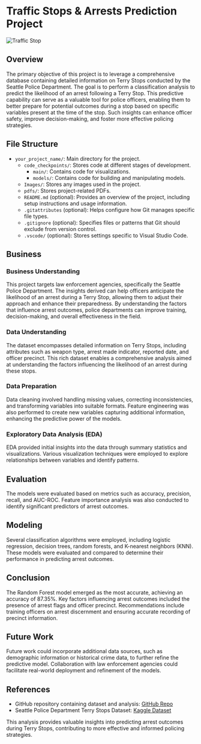 # Traffic Stops & Arrests Prediction Project

![Traffic Stop](Images/traffic_stop.jpg)

## Overview

The primary objective of this project is to leverage a comprehensive database containing detailed information on Terry Stops conducted by the Seattle Police Department. The goal is to perform a classification analysis to predict the likelihood of an arrest following a Terry Stop. This predictive capability can serve as a valuable tool for police officers, enabling them to better prepare for potential outcomes during a stop based on specific variables present at the time of the stop. Such insights can enhance officer safety, improve decision-making, and foster more effective policing strategies.

## File Structure

* `your_project_name/`: Main directory for the project.
    * `code_checkpoints/`: Stores code at different stages of development.
        * `main/`: Contains code for visualizations.
        * `models/`: Contains code for building and manipulating models.
    * `Images/`: Stores any images used in the project.
    * `pdfs/`: Stores project-related PDFs.
    * `README.md` (optional): Provides an overview of the project, including setup instructions and usage information.
    * `.gitattributes` (optional): Helps configure how Git manages specific file types.
    * `.gitignore` (optional): Specifies files or patterns that Git should exclude from version control.
    * `.vscode/` (optional): Stores settings specific to Visual Studio Code.

## Business

### Business Understanding

This project targets law enforcement agencies, specifically the Seattle Police Department. The insights derived can help officers anticipate the likelihood of an arrest during a Terry Stop, allowing them to adjust their approach and enhance their preparedness. By understanding the factors that influence arrest outcomes, police departments can improve training, decision-making, and overall effectiveness in the field.

### Data Understanding

The dataset encompasses detailed information on Terry Stops, including attributes such as weapon type, arrest made indicator, reported date, and officer precinct. This rich dataset enables a comprehensive analysis aimed at understanding the factors influencing the likelihood of an arrest during these stops.

### Data Preparation

Data cleaning involved handling missing values, correcting inconsistencies, and transforming variables into suitable formats. Feature engineering was also performed to create new variables capturing additional information, enhancing the predictive power of the models.

### Exploratory Data Analysis (EDA)

EDA provided initial insights into the data through summary statistics and visualizations. Various visualization techniques were employed to explore relationships between variables and identify patterns.

## Evaluation

The models were evaluated based on metrics such as accuracy, precision, recall, and AUC-ROC. Feature importance analysis was also conducted to identify significant predictors of arrest outcomes.

## Modeling

Several classification algorithms were employed, including logistic regression, decision trees, random forests, and K-nearest neighbors (KNN). These models were evaluated and compared to determine their performance in predicting arrest outcomes.

## Conclusion

The Random Forest model emerged as the most accurate, achieving an accuracy of 87.35%. Key factors influencing arrest outcomes included the presence of arrest flags and officer precinct. Recommendations include training officers on arrest discernment and ensuring accurate recording of precinct information.

## Future Work

Future work could incorporate additional data sources, such as demographic information or historical crime data, to further refine the predictive model. Collaboration with law enforcement agencies could facilitate real-world deployment and refinement of the models.

## References

- GitHub repository containing dataset and analysis: [GitHub Repo](https://github.com/Allan-Kipkemei/Dsc-phase-3-project)
- Seattle Police Department Terry Stops Dataset: [Kaggle Dataset](https://www.kaggle.com/datasets/city-of-seattle/seattle-terry-stops)

This analysis provides valuable insights into predicting arrest outcomes during Terry Stops, contributing to more effective and informed policing strategies.
